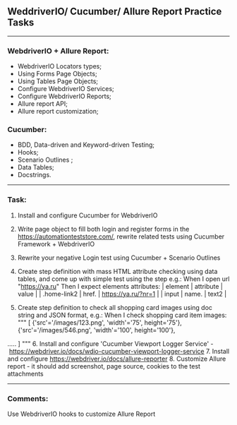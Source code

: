 ## **WeddriverIO/ Cucumber/ Allure Report Practice Tasks**

---

### WebdriverIO + Allure Report:
* WebdriverIO Locators types;
* Using Forms Page Objects;
* Using Tables Page Objects;
* Configure WebdriverIO Services;
* Configure WebdriverIO Reports;
* Allure report API;
* Allure report customization;

### Cucumber:
* BDD, Data-driven and Keyword-driven Testing;
* Hooks;
* Scenario Outlines ;
* Data Tables;
* Docstrings.

---

### Task:

1. Install and configure Cucumber for WebdriverIO

2. Write page object to fill both login and register forms in the https://automationteststore.com/, rewrite related tests using Cucumber Framework + WebdriverIO

3. Rewrite your negative Login test using Cucumber + Scenario Outlines

4. Create step definition with mass HTML attribute checking using data tables,  and come up with simple test using the step e.g.:
When I open url "https://ya.ru&quot;
Then I expect elements attributes:
| element       | attribute | value               |
| .home-link2   | href.     | https://ya.ru/?nr=1 |
| input         | name.     | text2               |

5. Create step definition to check all shopping card images using doc string and JSON format, e.g.:
When I check shopping card item images:
"""
[
{'src'='/images/123.png', 'width'='75', height='75'},
{'src'='/images/546.png', 'width'='100', height='100'},

.....
]
"""
6. Install and configure 'Cucumber Viewport Logger Service' - https://webdriver.io/docs/wdio-cucumber-viewport-logger-service
7. Install and configure https://webdriver.io/docs/allure-reporter
8. Customize Allure report - it should add screenshot, page source, cookies to the test attachments

---

### Comments:

Use WebdriverIO hooks to customize Allure Report
